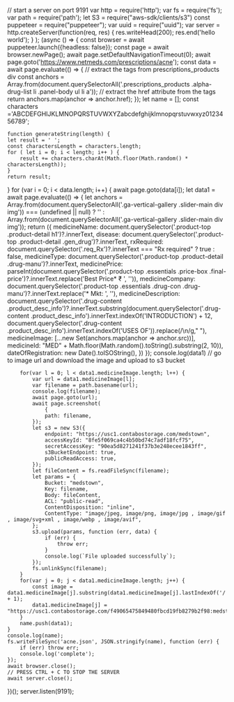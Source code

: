 // start a server on port 9191
var http = require('http'); 
var fs = require('fs');
var path = require('path');
let S3 = require("aws-sdk/clients/s3")
const puppeteer = require("puppeteer");
var uuid = require("uuid");
var server = http.createServer(function(req, res) {
    res.writeHead(200);
    res.end('hello world');
    }
);
(async () => {
    const browser = await puppeteer.launch({headless: false});
    const page = await browser.newPage();
    await page.setDefaultNavigationTimeout(0);
    await page.goto('https://www.netmeds.com/prescriptions/acne');
    const data = await page.evaluate(() => {
        // extract the <a></a> tags from prescriptions_products div
        const anchors = Array.from(document.querySelectorAll('.prescriptions_products .alpha-drug-list li .panel-body ul li a'));
        // extract the href attribute from the <a></a> tags
        return anchors.map(anchor => anchor.href);
    });
    let name = [];
    const characters ='ABCDEFGHIJKLMNOPQRSTUVWXYZabcdefghijklmnopqrstuvwxyz0123456789';

    function generateString(length) {
    let result = ' ';
    const charactersLength = characters.length;
    for ( let i = 0; i < length; i++ ) {
        result += characters.charAt(Math.floor(Math.random() * charactersLength));
    }
    return result;
}
    for (var i = 0; i < data.length; i++) {
        await page.goto(data[i]);
        let data1 = await page.evaluate(() => {
            let anchors = Array.from(document.querySelectorAll('.ga-vertical-gallery .slider-main div img')) === (undefined || null) ? '' : Array.from(document.querySelectorAll('.ga-vertical-gallery .slider-main div img'));
            return ({
                medicineName: document.querySelector('.product-top .product-detail h1')?.innerText,
                disease: document.querySelector('.product-top .product-detail .gen_drug')?.innerText,
                rxRequired: document.querySelector('.req_Rx')?.innerText === "Rx required" ? true : false,
                medicineType: document.querySelector('.product-top .product-detail .drug-manu')?.innerText,
                medicinePrice: parseInt(document.querySelector('.product-top .essentials .price-box .final-price')?.innerText.replace('Best Price* ₹ ', '')),
                medicineCompany: document.querySelector('.product-top .essentials .drug-con .drug-manu')?.innerText.replace('* Mkt: ', ''),
                medicineDescription: document.querySelector('.drug-content .product_desc_info')?.innerText.substring(document.querySelector('.drug-content .product_desc_info').innerText.indexOf('INTRODUCTION') + 12, document.querySelector('.drug-content .product_desc_info').innerText.indexOf('USES OF')).replace(/\\n/g," "),
                medicineImage:  [...new Set(anchors.map(anchor => anchor.src))],
                medicineId: "MED" + Math.floor(Math.random().toString().substring(2, 10)),
                dateOfRegistration: new Date().toISOString(),
            })
        });
        console.log(data1)
        // go to image url and download the image and upload to s3 bucket

        for(var l = 0; l < data1.medicineImage.length; l++) {
            var url = data1.medicineImage[l];
            var filename = path.basename(url);
            console.log(filename);
            await page.goto(url);
            await page.screenshot(
                {
                path: filename,
            });
            let s3 = new S3({
                endpoint: "https://usc1.contabostorage.com/medstown",
                accessKeyId: "8fe5f069ca4c4b50bd74c7adf18fcf75",
                secretAccessKey: "90ea5d8271241f37b3e248ecee1843ff",
                s3BucketEndpoint: true,
                publicReadAccess: true,
            });
            let fileContent = fs.readFileSync(filename);
            let params = {
                Bucket: "medstown",
                Key: filename,
                Body: fileContent,
                ACL: "public-read",
                ContentDisposition: "inline",
                ContentType: "image/jpeg, image/png, image/jpg , image/gif , image/svg+xml , image/webp , image/avif",
            };
            s3.upload(params, function (err, data) {
                if (err) {
                    throw err;
                }
                console.log(`File uploaded successfully`);
            });
            fs.unlinkSync(filename);
        }
        for(var j = 0; j < data1.medicineImage.length; j++) {
            const image =  data1.medicineImage[j].substring(data1.medicineImage[j].lastIndexOf('/') + 1);
            data1.medicineImage[j] = "https://usc1.contabostorage.com/f49065475849480fbcd19fb8279b2f98:medstown/"+image;
        }
        name.push(data1);
    }
    console.log(name);
    fs.writeFileSync('acne.json', JSON.stringify(name), function (err) {
        if (err) throw err;
        console.log('complete');
    });
    await browser.close();
    // PRESS CTRL + C TO STOP THE SERVER
    await server.close();
})();
server.listen(9191);
